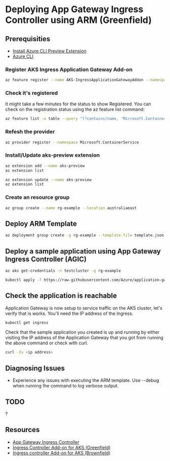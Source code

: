 Deploying App Gateway Ingress Controller using ARM (Greenfield)
==============

Prerequisities
--------------

* [Install Azure CLI Preview Extension](https://github.com/Azure/azure-cli-extensions/tree/master/src/aks-preview)
* [Azure CLI](https://docs.microsoft.com/en-us/cli/azure/install-azure-cli)

### Register AKS Ingress Application Gateway Add-on
```sh
az feature register --name AKS-IngressApplicationGatewayAddon --namespace Microsoft.Containerservice
```

### Check it's registered
It might take a few minutes for the status to show Registered. You can check on the registration status using the az feature list command:

```sh
az feature list -o table --query "[?contains(name, 'Microsoft.ContainerService/AKS-IngressApplicationGatewayAddon')].{Name:name,State:properties.state}"
```
### Refesh the provider
```sh
az provider register --namespace Microsoft.ContainerService
```

### Install/Update aks-preview extension
```sh
az extension add --name aks-preview
az extension list
```
```sh
az extension update --name aks-preview
az extension list
```

### Create an resource group
```sh
az group create --name rg-example --location australiaeast
```

Deploy ARM Template
-------------------
```sh
az deployment group create -g rg-example --template-file template.json
```

Deploy a sample application using App Gateway Ingress Controller (AGIC)
-----------------------------------------------------------------------
```sh
az aks get-credentials -n testcluster -g rg-example
```
```sh
kubectl apply -f https://raw.githubusercontent.com/Azure/application-gateway-kubernetes-ingress/master/docs/examples/aspnetapp.yaml
```

Check the application is reachable
----------------------------------
Application Gateway is now setup to service traffic on the AKS cluster, let's verify that is works. You'll need the IP address of the Ingress.
```sh
kubectl get ingress
```
Check that the sample application you created is up and running by either visiting the IP address of the Application Gateway that you got from running the above command or check with curl.
```sh
curl -Iv <ip address>
```

Diagnosing Issues
-----------------
* Experience any issues with executing the ARM template. Use --debug when running the command to log verbose output.


TODO
----
?

Resources
---------

* [App Gateway Ingress Controller](https://azure.github.io/application-gateway-kubernetes-ingress/)
* [Ingress Controller Add-on for AKS (Greenfield)](https://docs.microsoft.com/en-us/azure/application-gateway/tutorial-ingress-controller-add-on-new)
* [Ingress controller Add-on for AKS (Brownfield)](https://docs.microsoft.com/en-us/azure/application-gateway/tutorial-ingress-controller-add-on-existing)
